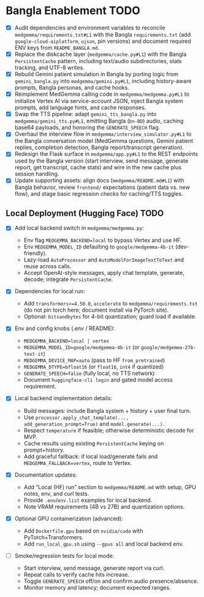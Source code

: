 # Bangla Enablement TODO

- [x] Audit dependencies and environment variables to reconcile `medgemma/requirements.txt#L1` with the Bangla `requirements.txt` (add `google-cloud-aiplatform`, `ujson`, pin versions) and document required ENV keys from `README_BANGLA.md`.
- [x] Replace the diskcache layer (`medgemma/cache.py#L1`) with the Bangla `PersistentCache` pattern, including text/audio subdirectories, stats tracking, and UTF-8 writes.
- [x] Rebuild Gemini patient simulation in Bangla by porting logic from `gemini_bangla.py` into `medgemma/gemini.py#L1`, including history-aware prompts, Bangla personas, and cache hooks.
- [x] Reimplement MedGemma calling code in `medgemma/medgemma.py#L1` to initialize Vertex AI via service-account JSON, inject Bangla system prompts, add language hints, and cache responses.
- [x] Swap the TTS pipeline: adapt `gemini_tts_bangla.py` into `medgemma/gemini_tts.py#L1`, emitting Bangla (`bn-BD`) audio, caching base64 payloads, and honoring the `GENERATE_SPEECH` flag.
- [x] Overhaul the interview flow in `medgemma/interview_simulator.py#L1` to the Bangla conversation model (MedGemma questions, Gemini patient replies, completion detection, Bangla report/transcript generation).
- [x] Redesign the Flask surface in `medgemma/app.py#L1` to the REST endpoints used by the Bangla version (start interview, send message, generate report, get transcript, cache stats) and wire in the new cache plus session handling.
- [x] Update supporting assets: align docs (`medgemma/README.md#L1`) with Bangla behavior, review `frontend/` expectations (patient data vs. new flow), and stage basic regression checks for caching/TTS toggles.

## Local Deployment (Hugging Face) TODO

- [x] Add local backend switch in `medgemma/medgemma.py`:
  - Env flag `MEDGEMMA_BACKEND=local` to bypass Vertex and use HF.
  - Env `MEDGEMMA_MODEL_ID` defaulting to `google/medgemma-4b-it` (dev-friendly).
  - Lazy-load `AutoProcessor` and `AutoModelForImageTextToText` and reuse across calls.
  - Accept OpenAI-style messages, apply chat template, generate, decode; integrate `PersistentCache`.

- [x] Dependencies for local run:
  - Add `transformers>=4.50.0`, `accelerate` to `medgemma/requirements.txt` (do not pin torch here; document install via PyTorch site).
  - Optional: `bitsandbytes` for 4-bit quantization; guard load if available.

- [x] Env and config knobs (.env / README):
  - `MEDGEMMA_BACKEND=local | vertex`
  - `MEDGEMMA_MODEL_ID=google/medgemma-4b-it` (or `google/medgemma-27b-text-it`)
  - `MEDGEMMA_DEVICE_MAP=auto` (pass to HF `from_pretrained`)
  - `MEDGEMMA_DTYPE=bfloat16` (or `float16`, `int4` if quantized)
  - `GENERATE_SPEECH=false` (fully local, no TTS network)
  - Document `huggingface-cli login` and gated model access requirement.

- [x] Local backend implementation details:
  - Build messages: include Bangla system + history + user final turn.
  - Use `processor.apply_chat_template(..., add_generation_prompt=True)` and `model.generate(...)`.
  - Respect `temperature` if feasible; otherwise deterministic decode for MVP.
  - Cache results using existing `PersistentCache` keying on prompt+history.
  - Add graceful fallback: if local load/generate fails and `MEDGEMMA_FALLBACK=vertex`, route to Vertex.

- [x] Documentation updates:
  - Add “Local (HF) run” section to `medgemma/README.md` with setup, GPU notes, env, and curl tests.
  - Provide `.env`/`env.list` examples for local backend.
  - Note VRAM requirements (4B vs 27B) and quantization options.

- [x] Optional GPU containerization (advanced):
  - Add `Dockerfile.gpu` based on `nvidia/cuda` with PyTorch+Transformers.
  - Add `run_local_gpu.sh` using `--gpus all` and local backend env.

- [ ] Smoke/regression tests for local mode:
  - Start interview, send message, generate report via curl.
  - Repeat calls to verify cache hits increase.
  - Toggle `GENERATE_SPEECH` off/on and confirm audio presence/absence.
  - Monitor memory and latency; document expected ranges.
